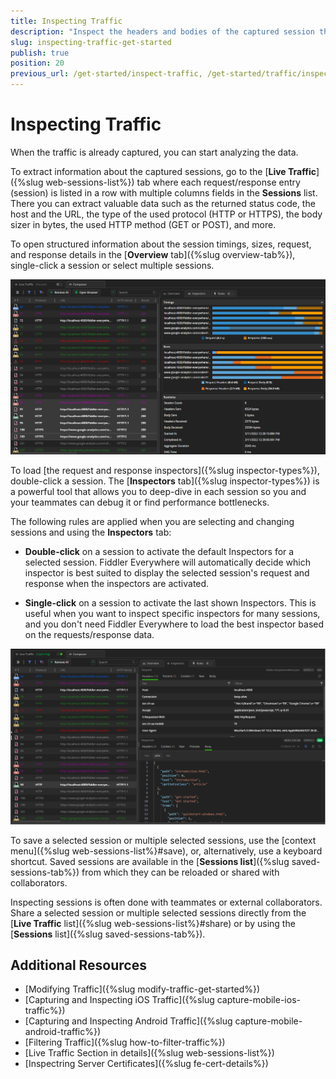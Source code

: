 ```yaml
---
title: Inspecting Traffic
description: "Inspect the headers and bodies of the captured session through the Inspectors tab when working with Telerik Fiddler Everywhere web-debugging HTTP client proxy."
slug: inspecting-traffic-get-started
publish: true
position: 20
previous_url: /get-started/inspect-traffic, /get-started/traffic/inspect-traffic
---
```


# Inspecting Traffic

When the traffic is already captured, you can start analyzing the data.

To extract information about the captured sessions, go to the [**Live Traffic**]({%slug web-sessions-list%}) tab where each request/response entry (session) is listed in a row with multiple columns fields in the **Sessions** list. There you can extract valuable data such as the returned status code, the host and the URL, the type of the used protocol (HTTP or HTTPS), the body sizer in bytes, the used HTTP method (GET or POST), and more.

To open structured information about the session timings, sizes, request, and response details in the [**Overview** tab]({%slug overview-tab%}), single-click a session or select multiple sessions.

![Live Traffic and session overview](../images/livetraffic/websessions/websessions-list-all-overview.png)

To load [the request and response inspectors]({%slug inspector-types%}), double-click a session. The [**Inspectors** tab]({%slug inspector-types%}) is a powerful tool that allows you to deep-dive in each session so you and your teammates can debug it or find performance bottlenecks.


The following rules are applied when you are selecting and changing sessions and using the **Inspectors** tab:

- **Double-click** on a session to activate the default Inspectors for a selected session. Fiddler Everywhere will automatically decide which inspector is best suited to display the selected session's request and response when the inspectors are activated.

- **Single-click** on a session to activate the last shown Inspectors. This is useful when you want to inspect specific inspectors for many sessions, and you don't need Fiddler Everywhere to load the best inspector based on the requests/response data.

![Live Traffic and Inspectors](../images/livetraffic/websessions/websessions-list-all.png)

To save a selected session or multiple selected sessions, use the [context menu]({%slug web-sessions-list%}#save), or, alternatively, use a keyboard shortcut. Saved sessions are available in the [**Sessions list**]({%slug saved-sessions-tab%}) from which they can be reloaded or shared with collaborators.

Inspecting sessions is often done with teammates or external collaborators. Share a selected session or multiple selected sessions directly from the [__Live Traffic__ list]({%slug web-sessions-list%}#share) or by using the [__Sessions__ list]({%slug saved-sessions-tab%}).

## Additional Resources

- [Modifying Traffic]({%slug modify-traffic-get-started%})
- [Capturing and Inspecting iOS Traffic]({%slug capture-mobile-ios-traffic%})
- [Capturing and Inspecting Android Traffic]({%slug capture-mobile-android-traffic%})
- [Filtering Traffic]({%slug how-to-filter-traffic%})
- [Live Traffic Section in details]({%slug web-sessions-list%})
- [Inspectring Server Certificates]({%slug fe-cert-details%})
